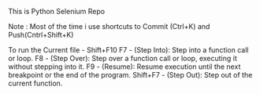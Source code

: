 This is Python Selenium Repo

Note : 
Most of the time i use shortcuts to Commit (Ctrl+K) and Push(Cntrl+Shift+K)

To run the Current file - Shift+F10
F7 - (Step Into): Step into a function call or loop.
F8 - (Step Over): Step over a function call or loop, executing it without stepping into it.
F9 - (Resume): Resume execution until the next breakpoint or the end of the program.
Shift+F7 -  (Step Out): Step out of the current function.
